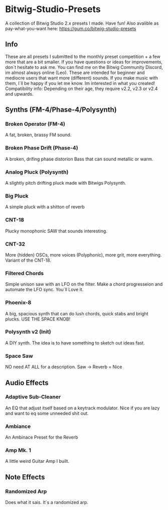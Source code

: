 # Bitwig-Studio-Presets
A collection of Bitwig Studio 2.x presets I made. Have fun!
Also avalible as pay-what-you-want here: https://gum.co/bitwig-studio-presets

## Info
These are all presets I submitted to the monthly preset competition + a few more that are a bit smaller. If you have questions or ideas for improvements, don´t hesitate to ask me. You can find me on the Bitwig Community Discord, im almost always online (Leo).
These are intended for beginner and mediocre users that want more (different) sounds. 
If you make music with them, I´ll be happy if you let me know. Im interested in what you created!
Compatibility info: Depending on their age, they require v2.2, v2.3 or v2.4 and upwards.


## Synths (FM-4/Phase-4/Polysynth)
### Broken Operator (FM-4)
A fat, broken, brassy FM sound.

### Broken Phase Drift (Phase-4)
A broken, drifing phase distorion Bass that can sound metallic or warm.

### Analog Pluck (Polysynth)
A slightly pitch drifting pluck made with Bitwigs Polysynth.

### Big Pluck
A simple pluck with a shitton of reverb

### CNT-18
Plucky monophonic SAW that sounds interesting.

### CNT-32
More (hidden) OSCs, more voices (Polyphonic), more grit, more everything. Variant of the CNT-18. 

### Filtered Chords
Simple unison saw with an LFO on the filter. Make a chord progresseion and automate the LFO sync. You´ll Love it.

### Phoenix-8
A big, spacious synth that can do lush chords, quick stabs and bright plucks. USE THE SPACE KNOB!

### Polysynth v2 (Init)
A DIY synth. The idea is to have something to sketch out ideas fast.

### Space Saw
NO need AT ALL for a description. Saw -> Reverb = Nice



## Audio Effects
### Adaptive Sub-Cleaner
An EQ that adjust itself based on a keytrack modulator. Nice if you are lazy and want to eq some unneeded shit out.

### Ambiance
An Ambinace Preset for the Reverb

### Amp Mk. 1
A little weird Guitar Amp I built.

## Note Effects
### Randomized Arp
Does what it sais. It´s a randomized arp.
